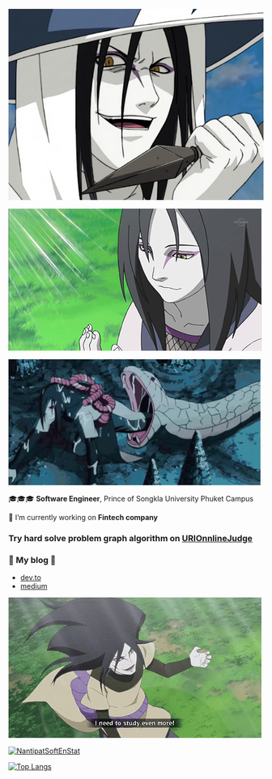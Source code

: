 

![](https://github.com/NantipatSoftEn/NantipatSoftEn/blob/main/tumblr_73328267c6a29697cdf65a15fa1fa1a7_4c4384d1_540.gif)


![](https://github.com/NantipatSoftEn/NantipatSoftEn/blob/main/tumblr_mvcp4k0N8v1siiawlo1_500.gif)



![](https://github.com/NantipatSoftEn/NantipatSoftEn/blob/main/ab075029bf981df490913bc4cd48e89b.gif)





🎓🎓🎓 **Software Engineer**, Prince of Songkla University Phuket Campus

🏦 I’m currently working on **Fintech company**


### Try hard solve problem graph algorithm on [URIOnnlineJudge](urionlinejudge.com.br/judge/en/profile/126032)

### 🎀 My blog 🎀

- [dev.to](dev.to/nantipatsoften)
- [medium](https://nantipatsoften.medium.com/)


![](https://github.com/NantipatSoftEn/NantipatSoftEn/blob/main/15b12486a0f28fa1a094d8ff82ed8715.gif)


[![NantipatSoftEnStat](https://github-readme-stats.vercel.app/api?username=NantipatSoftEn&show_icons=true&theme=highcontrast&hide=stars)](https://github.com/NantipatSoftEn/github-readme-stats)

[![Top Langs](https://github-readme-stats.vercel.app/api/top-langs/?username=NantipatSoftEn&theme=react&layout=compact&hide=css,html&langs_count=8)](https://github.com/NantipatSoftEn/github-readme-stats)
